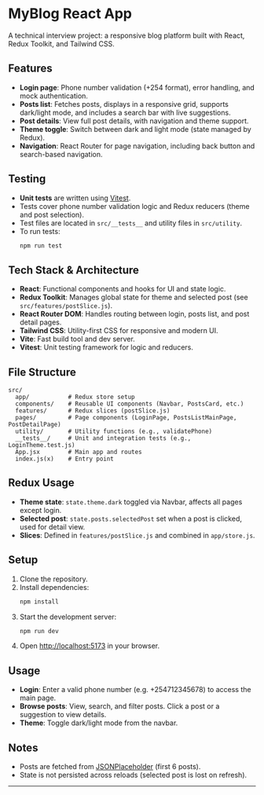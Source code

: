 # MyBlog React App

A technical interview project: a responsive blog platform built with React, Redux Toolkit, and Tailwind CSS.

## Features

- **Login page**: Phone number validation (+254 format), error handling, and mock authentication.
- **Posts list**: Fetches posts, displays in a responsive grid, supports dark/light mode, and includes a search bar with live suggestions.
- **Post details**: View full post details, with navigation and theme support.
- **Theme toggle**: Switch between dark and light mode (state managed by Redux).
- **Navigation**: React Router for page navigation, including back button and search-based navigation.

## Testing

- **Unit tests** are written using [Vitest](https://vitest.dev/).
- Tests cover phone number validation logic and Redux reducers (theme and post selection).
- Test files are located in `src/__tests__` and utility files in `src/utility`.
- To run tests:
  ```bash
  npm run test
  ```

## Tech Stack & Architecture

- **React**: Functional components and hooks for UI and state logic.
- **Redux Toolkit**: Manages global state for theme and selected post (see `src/features/postSlice.js`).
- **React Router DOM**: Handles routing between login, posts list, and post detail pages.
- **Tailwind CSS**: Utility-first CSS for responsive and modern UI.
- **Vite**: Fast build tool and dev server.
- **Vitest**: Unit testing framework for logic and reducers.

## File Structure

```
src/
  app/           # Redux store setup
  components/    # Reusable UI components (Navbar, PostsCard, etc.)
  features/      # Redux slices (postSlice.js)
  pages/         # Page components (LoginPage, PostsListMainPage, PostDetailPage)
  utility/       # Utility functions (e.g., validatePhone)
  __tests__/     # Unit and integration tests (e.g., LoginTheme.test.js)
  App.jsx        # Main app and routes
  index.js(x)    # Entry point
```

## Redux Usage

- **Theme state**: `state.theme.dark` toggled via Navbar, affects all pages except login.
- **Selected post**: `state.posts.selectedPost` set when a post is clicked, used for detail view.
- **Slices**: Defined in `features/postSlice.js` and combined in `app/store.js`.

## Setup

1. Clone the repository.
2. Install dependencies:
   ```bash
   npm install
   ```
3. Start the development server:
   ```bash
   npm run dev
   ```
4. Open [http://localhost:5173](http://localhost:5173) in your browser.

## Usage

- **Login**: Enter a valid phone number (e.g. +254712345678) to access the main page.
- **Browse posts**: View, search, and filter posts. Click a post or a suggestion to view details.
- **Theme**: Toggle dark/light mode from the navbar.

## Notes

- Posts are fetched from [JSONPlaceholder](https://jsonplaceholder.typicode.com/posts) (first 6 posts).
- State is not persisted across reloads (selected post is lost on refresh).

---
